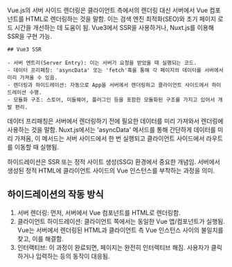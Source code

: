   Vue.js의 서버 사이드 렌더링은 클라이언트 측에서의 렌더링 대신 서버에서 Vue 컴포넌트를 HTML로 렌더링하는 것을 말함.
    이는 검색 엔진 최적화(SEO)와 초기 페이지 로드 시간을 개선하는 데 도움이 됨.
    Vue3에서 SSR을 사용하거나, Nuxt.js를 이용해 SSR을 구현 가능.

    ## Vue3 SSR

    - 서버 엔트리(Server Entry): 이는 서버가 요청을 받았을 때 실행되는 코드.
    - 데이터 프리페칭: 'asyncData' 또는 'fetch'훅을 통해 각 페이지의 데이터를 서버에서 미리 가져올 수 있음.
    - 렌더링과 하이드레이션: 자동으로 App을 서버에서 렌더링하고 클라이언트 사이드에서 하이드레이션 수행.
    - 모듈화 구조: 스토어, 미들웨어, 플러그인 등을 포함한 모듈화된 구조를 가지고 있어서 개발 편리.

  데이터 프리패칭은 서버에서 렌더링하기 전에 필요한 데이터를 미리 가져와서 렌더링에 사용하는 것을 말함.
  Nuxt.js에서는 'asyncData' 메서드를 통해 간단하게 데이터를 미리 가져옴,
  이 메서드는 서버 사이드에서 한 번 실행되고 클라이언트 사이드에서 라우트를 이동할 때 실행됨.

  하이드레이션은 SSR 또는 정적 사이트 생성(SSG) 환경에서 중요한 개념임.
  서버에서 생성된 정적 HTML에 클라이언트 사이드의 Vue 인스턴스를 부착하는 과정을 의미.

  ## 하이드레이션의 작동 방식

  1. 서버 렌더링: 먼저, 서버에서 Vue 컴포넌트를 HTML로 렌더링함.
  2. 클라이언트 하이드레이션: 클라이언트 쪽에서는 동일한 Vue 앱/컴포넌트가 실행됨. Vue는 서버에서 렌더링된 HTML과 클라이언트 측 Vue 인스턴스 사이의 불일치를 찾고, 이를 해결함.
  3. 인터랙티브: 이 과정이 완료되면, 페이지는 완전히 인터렉티브 해짐. 사용자가 클릭하거나 입력하는 등의 동작이 대응됨.
